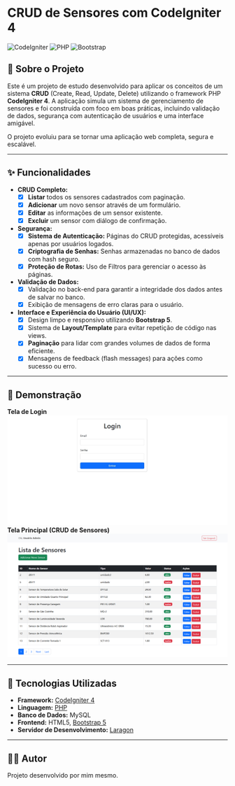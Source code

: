 # CRUD de Sensores com CodeIgniter 4

![CodeIgniter](https://img.shields.io/badge/CodeIgniter-4.6.1-orange?style=for-the-badge&logo=codeigniter)
![PHP](https://img.shields.io/badge/PHP-8.3.16-blue?style=for-the-badge&logo=php)
![Bootstrap](https://img.shields.io/badge/Bootstrap-5.3-purple?style=for-the-badge&logo=bootstrap)

## 📖 Sobre o Projeto

Este é um projeto de estudo desenvolvido para aplicar os conceitos de um sistema **CRUD** (Create, Read, Update, Delete) utilizando o framework PHP **CodeIgniter 4**. A aplicação simula um sistema de gerenciamento de sensores e foi construída com foco em boas práticas, incluindo validação de dados, segurança com autenticação de usuários e uma interface amigável.

O projeto evoluiu para se tornar uma aplicação web completa, segura e escalável.

---

## ✨ Funcionalidades

-   **CRUD Completo:**
    -   [x] **Listar** todos os sensores cadastrados com paginação.
    -   [x] **Adicionar** um novo sensor através de um formulário.
    -   [x] **Editar** as informações de um sensor existente.
    -   [x] **Excluir** um sensor com diálogo de confirmação.
-   **Segurança:**
    -   [x] **Sistema de Autenticação:** Páginas do CRUD protegidas, acessíveis apenas por usuários logados.
    -   [x] **Criptografia de Senhas:** Senhas armazenadas no banco de dados com hash seguro.
    -   [x] **Proteção de Rotas:** Uso de Filtros para gerenciar o acesso às páginas.
-   **Validação de Dados:**
    -   [x] Validação no back-end para garantir a integridade dos dados antes de salvar no banco.
    -   [x] Exibição de mensagens de erro claras para o usuário.
-   **Interface e Experiência do Usuário (UI/UX):**
    -   [x] Design limpo e responsivo utilizando **Bootstrap 5**.
    -   [x] Sistema de **Layout/Template** para evitar repetição de código nas views.
    -   [x] **Paginação** para lidar com grandes volumes de dados de forma eficiente.
    -   [x] Mensagens de feedback (flash messages) para ações como sucesso ou erro.

---

## 📸 Demonstração

**Tela de Login**
![Tela de Login](https://raw.githubusercontent.com/moaaskt/IOTusers/refs/heads/main/login.jpg) **Tela Principal (CRUD de Sensores)**
![Tela de Listagem de Sensores](https://raw.githubusercontent.com/moaaskt/IOTusers/refs/heads/main/FireShot%20Capture%20003%20-%20CRUD%20Sensores%20-%20Lista%20de%20Sensores%20-%20%5Blocalhost%5D.jpg)

---

## 🚀 Tecnologias Utilizadas

* **Framework:** [CodeIgniter 4](https://codeigniter.com/)
* **Linguagem:** [PHP](https://www.php.net/)
* **Banco de Dados:** MySQL
* **Frontend:** HTML5, [Bootstrap 5](https://getbootstrap.com/)
* **Servidor de Desenvolvimento:** [Laragon](https://laragon.org/)

---



## 👨‍💻 Autor

Projeto desenvolvido por mim mesmo.

